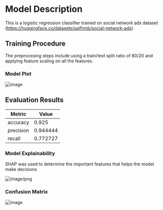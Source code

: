 

# Model Description

This is a logistic regression classifier trained on social network ads dataset (https://huggingface.co/datasets/saifhmb/social-network-ads).
## Training Procedure
The preprocesing steps include using a train/test split ratio of 80/20 and applying feature scaling on all the features.
### Model Plot
![image](https://github.com/saifhmb/social-network-ads-web-interface/assets/111028776/bd23ae48-128f-48ad-a692-1dfdfea1c604)

## Evaluation Results

| Metric    |    Value |
|-----------|----------|
| accuracy  | 0.925    |
| precision | 0.944444 |
| recall    | 0.772727 |

### Model Explainability
SHAP was used to determine the important features that helps the model make decisions

![image/png](https://cdn-uploads.huggingface.co/production/uploads/6662300a0ad8c45a1ce59190/ZoG4Wai4QeEBoBdwKsclW.png)

### Confusion Matrix
![image](https://github.com/saifhmb/social-network-ads-web-interface/assets/111028776/1a4dc2f5-b2c5-4c52-a9d2-7a305922d66b)
